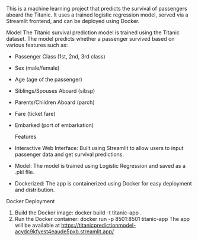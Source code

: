 This is a machine learning project that predicts the survival of passengers aboard the Titanic.
It uses a trained logistic regression model, served via a Streamlit frontend, and can be deployed
using Docker.

Model
The Titanic survival prediction model is trained using the Titanic dataset. The model predicts
whether a passenger survived based on various features such as:
- Passenger Class (1st, 2nd, 3rd class)
- Sex (male/female)
- Age (age of the passenger)
- Siblings/Spouses Aboard (sibsp)
- Parents/Children Aboard (parch)
- Fare (ticket fare)
- Embarked (port of embarkation)

  Features
- Interactive Web Interface: Built using Streamlit to allow users to input passenger data and get
survival predictions.
- Model: The model is trained using Logistic Regression and saved as a .pkl file.
- Dockerized: The app is containerized using Docker for easy deployment and distribution.

Docker Deployment
1. Build the Docker image:
 docker build -t titanic-app .
2. Run the Docker container:
 docker run -p 8501:8501 titanic-app
 The app will be available at https://titanicpredictionmodel-acydc9kfyest4eaude5pxb.streamlit.app/
